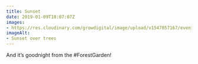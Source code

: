 ```yaml
---
title: Sunset
date: 2019-01-09T18:07:07Z
images: 
- https://res.cloudinary.com/growdigital/image/upload/v1547057167/eveningsky-0427A97E.jpg
imageAlt: 
- Sunset over trees
---
```


And it’s goodnight from the #ForestGarden!

